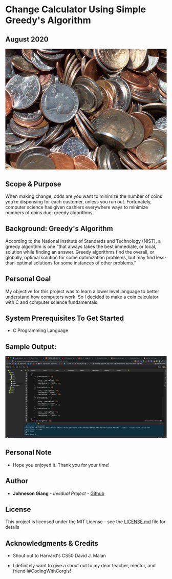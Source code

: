 # Change Calculator Using Simple Greedy's Algorithm
## August 2020


![intro_pic0](./images/coins.jpeg)


## Scope & Purpose
When making change, odds are you want to minimize the number of coins you’re dispensing for each customer, unless you run out. Fortunately, computer science has given cashiers everywhere ways to minimize numbers of coins due: greedy algorithms.


## Background: Greedy's Algorithm
According to the National Institute of Standards and Technology (NIST), a greedy algorithm is one “that always takes the best immediate, or local, solution while finding an answer. Greedy algorithms find the overall, or globally, optimal solution for some optimization problems, but may find less-than-optimal solutions for some instances of other problems.”

## Personal Goal
My objective for this project was to learn a lower level language to better understand how computers work. So I decided to make a coin calculator with C and computer science fundamentals.

## System Prerequisites To Get Started
* C Programming Language

## Sample Output:
![user_input1](./images/output.png)

## Personal Note

* Hope you enjoyed it. Thank you for your time!

## Author

* **Johneson Giang** - *Invidual Project* - [Github](https://github.com/jhustles)

## License

This project is licensed under the MIT License - see the [LICENSE.md](LICENSE.md) file for details

## Acknowledgments & Credits

* Shout out to Harvard's CS50 David J. Malan

* I definitely want to give a shout out to my dear teacher, mentor, and friend @CodingWithCorgis!


